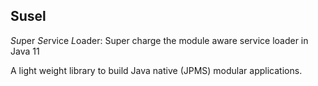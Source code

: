 ## Susel
<em>Su</em>per <em>Se</em>rvice <em>L</em>oader: Super charge the module aware service loader in Java 11

A light weight library to build Java native (JPMS) modular applications.
